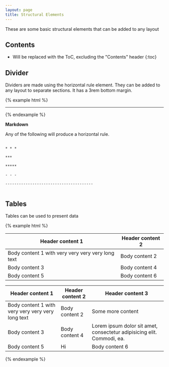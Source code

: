 ```yaml
---
layout: page
title: Structural Elements
---
```


These are some basic structural elements that can be added to any layout

## Contents

* Will be replaced with the ToC, excluding the "Contents" header
{:toc}

## Divider

Dividers are made using the horizontal rule element. They can be added to any layout to separate sections. It has a 3rem bottom margin.

{% example html %}
<hr>
{% endexample %}

**Markdown**

Any of the following will produce a horizontal rule.

<pre>
  <code>
* * *

***

*****

- - -

---------------------------------------
	</code>
</pre>

## Tables

Tables can be used to present data

{% example html %}
<table>
	<thead>
	  <tr>
	    <th>Header content 1</th>
	    <th>Header content 2</th>
	  </tr>
	</thead>
	<tbody>
	  <tr>
	    <td>Body content 1 with very very very very long text</td>
	    <td>Body content 2</td>
	  </tr>
	  <tr>
	    <td>Body content 3</td>
	    <td>Body content 4</td>
	  </tr>
	  <tr>
	    <td>Body content 5</td>
	    <td>Body content 6</td>
	  </tr>
	</tbody>
</table>

<table>
	<thead>
	  <tr>
	    <th>Header content 1</th>
	    <th>Header content 2</th>
	    <th>Header content 3</th>
	  </tr>
	</thead>
	<tbody>
	  <tr>
	    <td>Body content 1 with very very very very long text</td>
	    <td>Body content 2</td>
	    <td>Some more content</td>
	  </tr>
	  <tr>
	    <td>Body content 3</td>
	    <td>Body content 4</td>
	    <td>Lorem ipsum dolor sit amet, consectetur adipisicing elit. Commodi, ea.</td>
	  </tr>
	  <tr>
	    <td>Body content 5</td>
	    <td>Hi</td>
	    <td>Body content 6</td>
	  </tr>
	</tbody>
</table>

{% endexample %}